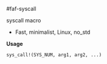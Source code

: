 #faf-syscall

syscall macro
* Fast, minimalist, Linux, no_std

__Usage__

`sys_call!(SYS_NUM, arg1, arg2, ...)`
